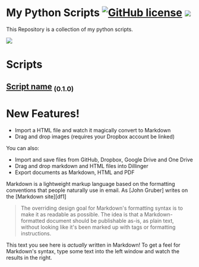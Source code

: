 # My Python Scripts [![GitHub license](https://img.shields.io/github/license/irotect/My-Python-scripts.svg?style=plastic)](https://github.com/irotect/My-Python-Scripts/blob/master/LICENSE) ![](https://img.shields.io/github/repo-size/irotect/My-Python-Scripts.svg)

This Repository is a collection of my python scripts.

![](https://img.shields.io/github/size/irotect/My-Python-Scripts/LICENSE.svg)

# Scripts
## <a href="../blob/master/LICENCE">Script name</a> <sub>(0.1.0)</sub>








# New Features!

  - Import a HTML file and watch it magically convert to Markdown
  - Drag and drop images (requires your Dropbox account be linked)


You can also:
  - Import and save files from GitHub, Dropbox, Google Drive and One Drive
  - Drag and drop markdown and HTML files into Dillinger
  - Export documents as Markdown, HTML and PDF

Markdown is a lightweight markup language based on the formatting conventions that people naturally use in email.  As [John Gruber] writes on the [Markdown site][df1]

> The overriding design goal for Markdown's
> formatting syntax is to make it as readable
> as possible. The idea is that a
> Markdown-formatted document should be
> publishable as-is, as plain text, without
> looking like it's been marked up with tags
> or formatting instructions.

This text you see here is *actually* written in Markdown! To get a feel for Markdown's syntax, type some text into the left window and watch the results in the right.
